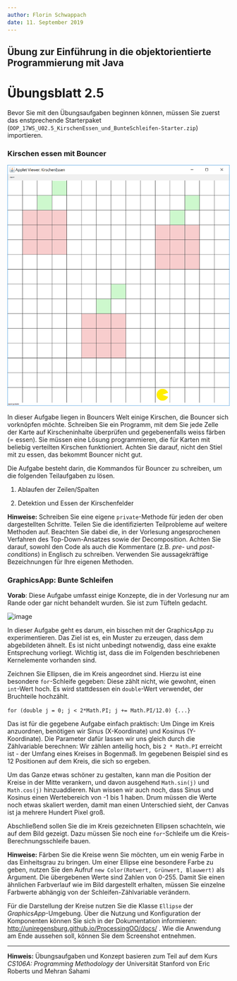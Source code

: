 ```yaml
---
author:	Florin Schwappach
date: 11. September 2019
---
```



## Übung zur Einführung in die objektorientierte Programmierung mit Java

# Übungsblatt 2.5

Bevor Sie mit den Übungsaufgaben beginnen können, müssen Sie zuerst das
enstprechende Starterpaket
(`OOP_17WS_U02.5_KirschenEssen_und_BunteSchleifen-Starter.zip`)
importieren.

### **Kirschen essen mit Bouncer**

![Diese Kirschen muss Bouncer aufessen.](_img/Kirschen.png)

In dieser Aufgabe liegen in Bouncers Welt einige Kirschen, die Bouncer
sich vorknöpfen möchte. Schreiben Sie ein Programm, mit dem Sie jede
Zelle der Karte auf Kirscheninhalte überprüfen und gegebenenfalls weiss
färben (= essen). Sie müssen eine Lösung programmieren, die für Karten
mit beliebig verteilten Kirschen funktioniert. Achten Sie darauf, nicht
den Stiel mit zu essen, das bekommt Bouncer nicht gut.

Die Aufgabe besteht darin, die Kommandos für Bouncer zu schreiben, um
die folgenden Teilaufgaben zu lösen.

1.  Ablaufen der Zeilen/Spalten

2.  Detektion und Essen der Kirschenfelder

**Hinweise:** Schreiben Sie eine eigene `private`-Methode für jeden der
oben dargestellten Schritte. Teilen Sie die identifizierten Teilprobleme
auf weitere Methoden auf. Beachten Sie dabei die, in der Vorlesung
angesprochenen Verfahren des Top-Down-Ansatzes sowie der Decomposition.
Achten Sie darauf, sowohl den Code als auch die Kommentare (z.B. *pre*-
und *post-conditions*) in Englisch zu schreiben. Verwenden Sie
aussagekräftige Bezeichnungen für Ihre eigenen Methoden.

### **GraphicsApp: Bunte Schleifen**

**Vorab**: Diese Aufgabe umfasst einige Konzepte, die in der Vorlesung
nur am Rande oder gar nicht behandelt wurden. Sie ist zum Tüfteln
gedacht.

![image](_img/BunteSchleifen)

In dieser Aufgabe geht es darum, ein bisschen mit der GraphicsApp zu
experimentieren. Das Ziel ist es, ein Muster zu erzeugen, dass dem
abgebildeten ähnelt. Es ist nicht unbedingt notwendig, dass eine exakte
Entsprechung vorliegt. Wichtig ist, dass die im Folgenden beschriebenen
Kernelemente vorhanden sind.

Zeichnen Sie Ellipsen, die im Kreis angeordnet sind. Hierzu ist eine
besondere `for`-Schleife gegeben: Diese zählt nicht, wie gewohnt, einen
`int`-Wert hoch. Es wird stattdessen ein `double`-Wert verwendet, der
Bruchteile hochzählt.

`for (double j = 0; j < 2*Math.PI; j += Math.PI/12.0) {...}`

Das ist für die gegebene Aufgabe einfach praktisch: Um Dinge im Kreis
anzuordnen, benötigen wir Sinus (X-Koordinate) und Kosinus
(Y-Koordinate). Die Parameter dafür lassen wir uns gleich durch die
Zählvariable berechnen: Wir zählen anteilig hoch, bis `2 * Math.PI`
erreicht ist - der Umfang eines Kreises in Bogenmaß. Im gegebenen
Beispiel sind es 12 Positionen auf dem Kreis, die sich so ergeben.

Um das Ganze etwas schöner zu gestalten, kann man die Position der
Kreise in der Mitte verankern, und davon ausgehend `Math.sin(j)` und
`Math.cos(j)` hinzuaddieren. Nun wissen wir auch noch, dass Sinus und
Kosinus einen Wertebereich von -1 bis 1 haben. Drum müssen die Werte
noch etwas skaliert werden, damit man einen Unterschied sieht, der
Canvas ist ja mehrere Hundert Pixel groß.

Abschließend sollen Sie die im Kreis gezeichneten Ellipsen schachteln,
wie auf dem Bild gezeigt. Dazu müssen Sie noch eine `for`-Schleife um die
Kreis-Berechnungsschleife bauen.

**Hinweise:** Färben Sie die Kreise wenn Sie möchten, um ein wenig Farbe
in das Einheitsgrau zu bringen. Um einer Ellipse eine besondere Farbe zu
geben, nutzen Sie den Aufruf `new Color(Rotwert, Grünwert, Blauwert)`
als Argument. Die übergebenen Werte sind Zahlen von 0-255. Damit Sie
einen ähnlichen Farbverlauf wie im Bild dargestellt erhalten, müssen Sie
einzelne Farbwerte abhängig von der Schleifen-Zählvariable verändern.

Für die Darstellung der Kreise nutzen Sie die Klasse `Ellipse` der
*GraphicsApp*-Umgebung. Über die Nutzung und Konfiguration der
Komponenten können Sie sich in der Dokumentation informieren:
<http://uniregensburg.github.io/ProcessingOO/docs/> . Wie die Anwendung
am Ende aussehen soll, können Sie dem Screenshot entnehmen.

----

**Hinweis:** Übungsaufgaben und Konzept basieren zum Teil auf dem Kurs
*CS106A: Programming Methodology* der Universität Stanford von Eric
Roberts und Mehran Sahami
